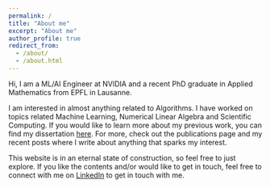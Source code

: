```yaml
---
permalink: /
title: "About me"
excerpt: "About me"
author_profile: true
redirect_from: 
  - /about/
  - /about.html
---
```


Hi, I am a ML/AI Engineer at NVIDIA and a recent PhD graduate in Applied Mathematics from EPFL in Lausanne.

I am interested in almost anything related to Algorithms. I have worked on topics related Machine Learning, Numerical Linear Algebra and Scientific Computing. If you would like to learn more about my previous work, you can find my dissertation [here](/files/thesis_compressed.pdf). For more, check out the publications page and my recent posts where I write about anything that sparks my interest.

This website is in an eternal state of construction, so feel free to just explore. If you like the contents and/or would like to get in touch, feel free to connect with me on [LinkedIn](https://www.linkedin.com/in/bonevbs/) to get in touch with me.
